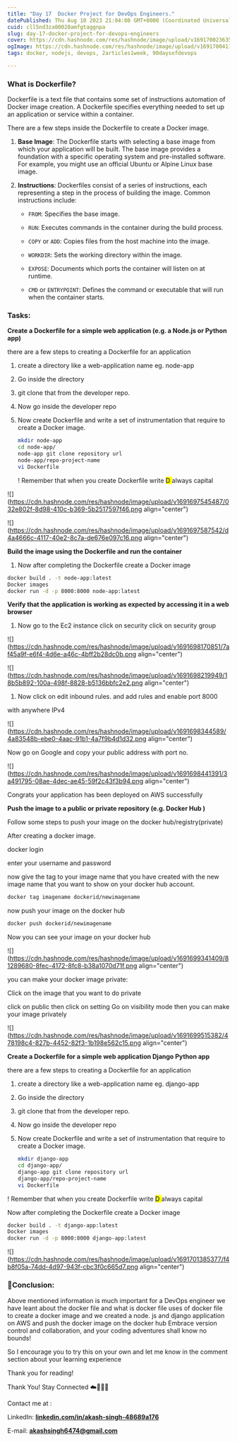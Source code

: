 ```yaml
---
title: "Day 17  Docker Project for DevOps Engineers."
datePublished: Thu Aug 10 2023 21:04:08 GMT+0000 (Coordinated Universal Time)
cuid: cll5nd3za00020amfgtaggnpa
slug: day-17-docker-project-for-devops-engineers
cover: https://cdn.hashnode.com/res/hashnode/image/upload/v1691700236355/7460ca5f-3977-46e6-85a9-9c088fe66da6.png
ogImage: https://cdn.hashnode.com/res/hashnode/image/upload/v1691700411689/d21dbf56-b3ee-476c-8437-a43292ebdf4e.png
tags: docker, nodejs, devops, 2articles1week, 90daysofdevops

---
```


### **What is Dockerfile?**

Dockerfile is a text file that contains some set of instructions automation of Docker image creation. A Dockerfile specifies everything needed to set up an application or service within a container.

There are a few steps inside the Dockerfile to create a Docker image.

1. **Base Image**: The Dockerfile starts with selecting a base image from which your application will be built. The base image provides a foundation with a specific operating system and pre-installed software. For example, you might use an official Ubuntu or Alpine Linux base image.
    
2. **Instructions**: Dockerfiles consist of a series of instructions, each representing a step in the process of building the image. Common instructions include:
    
    * `FROM`: Specifies the base image.
        
    * `RUN`: Executes commands in the container during the build process.
        
    * `COPY` or `ADD`: Copies files from the host machine into the image.
        
    * `WORKDIR`: Sets the working directory within the image.
        
    * `EXPOSE`: Documents which ports the container will listen on at runtime.
        
    * `CMD` or `ENTRYPOINT`: Defines the command or executable that will run when the container starts.
        

### **Tasks**:

**Create a Dockerfile for a simple web application (e.g. a Node.js or Python app)**

there are a few steps to creating a Dockerfile for an application

1. create a directory like a web-application name eg. node-app
    
2. Go inside the directory
    
3. git clone that from the developer repo.
    
4. Now go inside the developer repo
    
5. Now create Dockerfile and write a set of instrumentation that require to create a Docker image.
    
    ```bash
    mkdir node-app
    cd node-app/
    node-app git clone repository url
    node-app/repo-project-name
    vi Dockerfile
    ```
    
    ! Remember that when you create Dockerfile write <mark>D </mark> always capital
    

![](https://cdn.hashnode.com/res/hashnode/image/upload/v1691697545487/032e802f-8d98-410c-b369-5b2517597f46.png align="center")

![](https://cdn.hashnode.com/res/hashnode/image/upload/v1691697587542/d4a4666c-4117-40e2-8c7a-de676e097c16.png align="center")

**Build the image using the Dockerfile and run the container**

1. Now after completing the Dockerfile create a Docker image
    

```bash
docker build . -t node-app:latest
Docker images
docker run -d -p 8000:8000 node-app:latest
```

**Verify that the application is working as expected by accessing it in a web browser**

1. Now go to the Ec2 instance click on security click on security group
    

![](https://cdn.hashnode.com/res/hashnode/image/upload/v1691698170851/7af45a9f-e6f4-4d6e-a46c-4bff2b28dc0b.png align="center")

![](https://cdn.hashnode.com/res/hashnode/image/upload/v1691698219949/18b5b892-100a-498f-8828-b5136bbfc2e2.png align="center")

1. Now click on edit inbound rules. and add rules and enable port 8000
    

with anywhere IPv4

![](https://cdn.hashnode.com/res/hashnode/image/upload/v1691698344589/4a83548b-ebe0-4aac-91b1-4a7f9b4d1d32.png align="center")

Now go on Google and copy your public address with port no.

![](https://cdn.hashnode.com/res/hashnode/image/upload/v1691698441391/3a491795-08ae-4dec-ae45-59f2c43f3b94.png align="center")

Congrats your application has been deployed on AWS successfully

**Push the image to a public or private repository (e.g. Docker Hub )**

Follow some steps to push your image on the docker hub/registry(private)

After creating a docker image.

docker login

enter your username and password

now give the tag to your image name that you have created with the new image name that you want to show on your docker hub account.

```bash
docker tag imagename dockerid/newimagename
```

now push your image on the docker hub

```bash
docker push dockerid/newimagename
```

Now you can see your image on your docker hub

![](https://cdn.hashnode.com/res/hashnode/image/upload/v1691699341409/81289680-8fec-4172-8fc8-b38a1070d71f.png align="center")

you can make your docker image private:

Click on the image that you want to do private

click on public then click on setting Go on visibility mode then you can make your image privately

![](https://cdn.hashnode.com/res/hashnode/image/upload/v1691699515382/478198c4-827b-4452-82f3-1b198e562c15.png align="center")

**Create a Dockerfile for a simple web application Django Python app**

there are a few steps to creating a Dockerfile for an application

1. create a directory like a web-application name eg. django-app
    
2. Go inside the directory
    
3. git clone that from the developer repo.
    
4. Now go inside the developer repo
    
5. Now create Dockerfile and write a set of instrumentation that require to create a Docker image.
    
    ```bash
    mkdir django-app
    cd django-app/
    django-app git clone repository url
    django-app/repo-project-name
    vi Dockerfile
    ```
    

! Remember that when you create Dockerfile write <mark>D </mark> always capital

Now after completing the Dockerfile create a Docker image

```bash
docker build . -t django-app:latest
Docker images
docker run -d -p 8000:8000 django-app:latest
```

![](https://cdn.hashnode.com/res/hashnode/image/upload/v1691701385377/f4b8f05a-74dd-4d97-943f-cbc3f0c665d7.png align="center")

### **📍Conclusion:**

Above mentioned information is much important for a DevOps engineer we have leant about the docker file and what is docker file uses of docker file to create a docker image and we created a node. js and django application on AWS and push the docker image on the docker hub Embrace version control and collaboration, and your coding adventures shall know no bounds!

So I encourage you to try this on your own and let me know in the comment section about your learning experience

Thank you for reading!

Thank You! Stay Connected ☁️👩‍💻🌈

Contact me at :

LinkedIn: [**linkedin.com/in/akash-singh-48689a176**](http://linkedin.com/in/akash-singh-48689a176)

E-mail: **akashsingh6474@gmail.com**